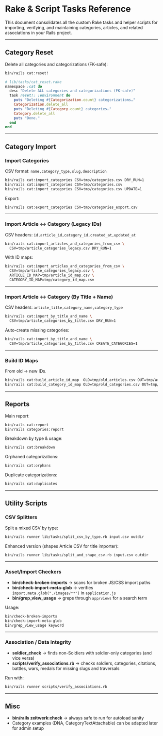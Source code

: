 # Rake & Script Tasks Reference

This document consolidates all the custom Rake tasks and helper scripts for importing, verifying, and maintaining categories, articles, and related associations in your Rails project.

---

## Category Reset

Delete all categories and categorizations (FK‑safe):

```bash
bin/rails cat:reset!
```

```ruby
# lib/tasks/cat_reset.rake
namespace :cat do
  desc "Delete ALL categories and categorizations (FK-safe)"
  task reset!: :environment do
    puts "Deleting #{Categorization.count} categorizations…"
    Categorization.delete_all
    puts "Deleting #{Category.count} categories…"
    Category.delete_all
    puts "Done."
  end
end
```

---

## Category Import

### Import Categories

CSV format: `name,category_type,slug,description`

```bash
bin/rails cat:import_categories CSV=tmp/categories.csv DRY_RUN=1
bin/rails cat:import_categories CSV=tmp/categories.csv
bin/rails cat:import_categories CSV=tmp/categories.csv UPDATE=1
```

Export:

```bash
bin/rails cat:export_categories CSV=tmp/categories_export.csv
```

---

### Import Article ↔ Category (Legacy IDs)

CSV headers: `id,article_id,category_id,created_at,updated_at`

```bash
bin/rails cat:import_articles_and_categories_from_csv \
  CSV=tmp/article_categories_legacy.csv DRY_RUN=1
```

With ID maps:

```bash
bin/rails cat:import_articles_and_categories_from_csv \
  CSV=tmp/article_categories_legacy.csv \
  ARTICLE_ID_MAP=tmp/article_id_map.csv \
  CATEGORY_ID_MAP=tmp/category_id_map.csv
```

---

### Import Article ↔ Category (By Title + Name)

CSV headers: `article_title,category_name,category_type`

```bash
bin/rails cat:import_by_title_and_name \
  CSV=tmp/article_categories_by_title.csv DRY_RUN=1
```

Auto-create missing categories:

```bash
bin/rails cat:import_by_title_and_name \
  CSV=tmp/article_categories_by_title.csv CREATE_CATEGORIES=1
```

---

### Build ID Maps

From old → new IDs.

```bash
bin/rails cat:build_article_id_map  OLD=tmp/old_articles.csv OUT=tmp/article_id_map.csv
bin/rails cat:build_category_id_map OLD=tmp/old_categories.csv OUT=tmp/category_id_map.csv
```

---

## Reports

Main report:

```bash
bin/rails cat:report
bin/rails categories:report
```

Breakdown by type & usage:

```bash
bin/rails cat:breakdown
```

Orphaned categorizations:

```bash
bin/rails cat:orphans
```

Duplicate categorizations:

```bash
bin/rails cat:duplicates
```

---

## Utility Scripts

### CSV Splitters

Split a mixed CSV by type:

```bash
bin/rails runner lib/tasks/split_csv_by_type.rb input.csv outdir
```

Enhanced version (shapes Article CSV for title importer):

```bash
bin/rails runner lib/tasks/split_and_shape_csv.rb input.csv outdir
```

---

### Asset/Import Checkers

- **bin/check-broken-imports** → scans for broken JS/CSS import paths  
- **bin/check-import-meta-glob** → verifies `import.meta.glob("./images/**")` in `application.js`  
- **bin/grep_view_usage** → greps through `app/views` for a search term

Usage:

```bash
bin/check-broken-imports
bin/check-import-meta-glob
bin/grep_view_usage keyword
```

---

### Association / Data Integrity

- **soldier_check** → finds non-Soldiers with soldier-only categories (and vice versa)  
- **scripts/verify_associations.rb** → checks soldiers, categories, citations, battles, wars, medals for missing slugs and traversals

Run with:

```bash
bin/rails runner scripts/verify_associations.rb
```

---

## Misc

- **bin/rails zeitwerk:check** → always safe to run for autoload sanity  
- Category examples (DNA, CategoryTextAttachable) can be adapted later for admin setup
